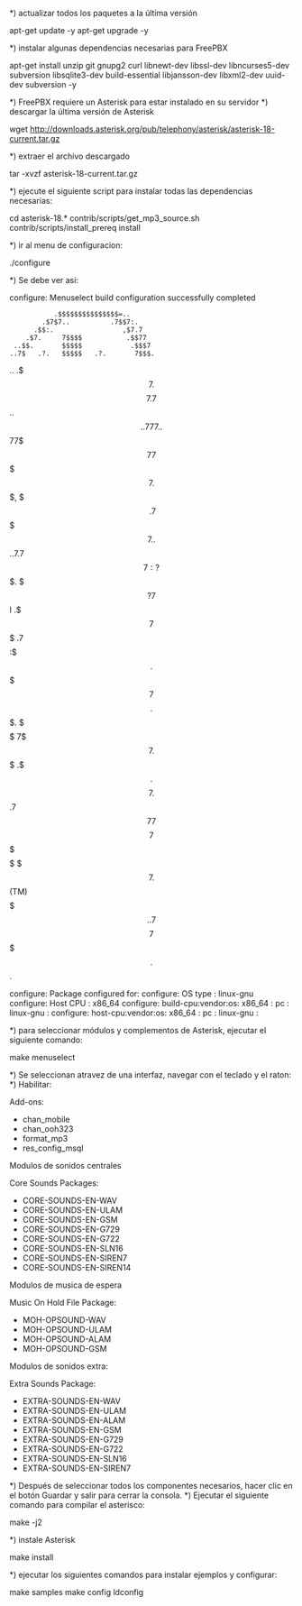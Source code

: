 *) actualizar todos los paquetes a la última versión

apt-get update -y
apt-get upgrade -y

*) instalar algunas dependencias necesarias para FreePBX

apt-get install unzip git gnupg2 curl libnewt-dev libssl-dev libncurses5-dev subversion libsqlite3-dev build-essential libjansson-dev libxml2-dev uuid-dev subversion -y

*) FreePBX requiere un Asterisk para estar instalado en su servidor
*) descargar la última versión de Asterisk 

wget http://downloads.asterisk.org/pub/telephony/asterisk/asterisk-18-current.tar.gz

*) extraer el archivo descargado

tar -xvzf asterisk-18-current.tar.gz

*) ejecute el siguiente script para instalar todas las dependencias necesarias:

cd asterisk-18.*
contrib/scripts/get_mp3_source.sh
contrib/scripts/install_prereq install

*) ir al menu de configuracion:

./configure

*) Se debe ver asi:

configure: Menuselect build configuration successfully completed

               .$$$$$$$$$$$$$$$=..
            .$7$7..          .7$$7:.
          .$$:.                 ,$7.7
        .$7.     7$$$$           .$$77
     ..$$.       $$$$$            .$$$7
    ..7$   .?.   $$$$$   .?.       7$$$.
   $.$.   .$$$7. $$$$7 .7$$$.      .$$$.
 .777.   .$$$$$$77$$$77$$$$$7.      $$$,
 $$$~      .7$$$$$$$$$$$$$7.       .$$$.
.$$7          .7$$$$$$$7:          ?$$$.
$$$          ?7$$$$$$$$$$I        .$$$7
$$$       .7$$$$$$$$$$$$$$$$      :$$$.
$$$       $$$$$$7$$$$$$$$$$$$    .$$$.
$$$        $$$   7$$$7  .$$$    .$$$.
$$$$             $$$$7         .$$$.
7$$$7            7$$$$        7$$$
 $$$$$                        $$$
  $$$$7.                       $$  (TM)
   $$$$$$$.           .7$$$$$$  $$
     $$$$$$$$$$$$7$$$$$$$$$.$$$$$$
       $$$$$$$$$$$$$$$$.

configure: Package configured for:
configure: OS type  : linux-gnu
configure: Host CPU : x86_64
configure: build-cpu:vendor:os: x86_64 : pc : linux-gnu :
configure: host-cpu:vendor:os: x86_64 : pc : linux-gnu :

*) para seleccionar módulos y complementos de Asterisk, ejecutar el siguiente comando:

make menuselect

*) Se seleccionan atravez de una interfaz, navegar con el teclado y el raton:
*) Habilitar:

Add-ons:
- chan_mobile
- chan_ooh323
- format_mp3
- res_config_msql

Modulos de sonidos centrales

Core Sounds Packages:
- CORE-SOUNDS-EN-WAV
- CORE-SOUNDS-EN-ULAM
- CORE-SOUNDS-EN-GSM
- CORE-SOUNDS-EN-G729
- CORE-SOUNDS-EN-G722
- CORE-SOUNDS-EN-SLN16
- CORE-SOUNDS-EN-SIREN7
- CORE-SOUNDS-EN-SIREN14

Modulos de musica de espera

Music On Hold File Package:
- MOH-OPSOUND-WAV
- MOH-OPSOUND-ULAM
- MOH-OPSOUND-ALAM
- MOH-OPSOUND-GSM

Modulos de sonidos extra:

Extra Sounds Package:
- EXTRA-SOUNDS-EN-WAV
- EXTRA-SOUNDS-EN-ULAM
- EXTRA-SOUNDS-EN-ALAM
- EXTRA-SOUNDS-EN-GSM
- EXTRA-SOUNDS-EN-G729
- EXTRA-SOUNDS-EN-G722
- EXTRA-SOUNDS-EN-SLN16
- EXTRA-SOUNDS-EN-SIREN7

*) Después de seleccionar todos los componentes necesarios, hacer clic en el botón Guardar y salir para cerrar la consola.
*) Ejecutar el siguiente comando para compilar el asterisco:

make -j2

*)  instale Asterisk

make install

*) ejecutar los siguientes comandos para instalar ejemplos y configurar:

make samples
make config
ldconfig
